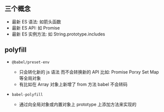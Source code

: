 ## 三个概念

- 最新 ES 语法: 如箭头函数
- 最新 ES API: 如 Promise
- 最新 ES 实例方法: 如 String.prototype.includes

## polyfill

- `@babel/preset-env`

  - 只会转化新的 js 语法 而不会转换新的 API 比如: Promise Porxy Set Map 等全局对象
  - 有比如在 Array 对象上新增了 from 方法 babel 不会转码

- `babel-polyfill`
  - 通过向全局对象或内置对象上 prototype 上添加方法来实现的
